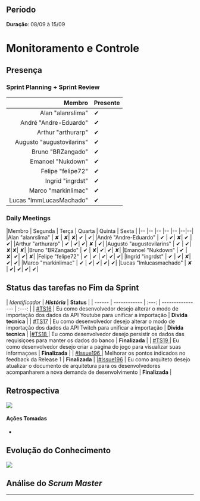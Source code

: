 ## Período

**Duração**: 08/09 à 15/09


# Monitoramento e Controle


## Presença
### Sprint Planning + Sprint Review

|Membro | Presente |
|---:|:---|
|Alan "alanrslima" | &#10004; |
|André "Andre-Eduardo" | &#10004; |
|Arthur "arthurarp" | &#10004; |
|Augusto "augustovilarins" | &#10004; |
|Bruno "BRZangado" | &#10004;|
|Emanoel "Nukdown" | &#10004; |
|Felipe "felipe72" | &#10004; |
|Ingrid "ingrdst" | &#10004; |
|Marco "markinlimac" | &#10004; |
|Lucas "lmmLucasMachado" | &#10004;|

### Daily Meetings


|Membro | Segunda | Terça | Quarta | Quinta | Sexta |
|-- |-- |-- |-- |-- |--|--|
|Alan "alanrslima" | &#x2718; | &#x2718;| &#x2718;| &#10004; | &#10004;|
|André "Andre-Eduardo" | &#10004; | &#10004;| &#x2718;| &#10004; | &#10004;|
|Arthur "arthurarp" | &#10004; | &#10004;| &#10004;| &#x2718; | &#10004;|
|Augusto "augustovilarins" | &#10004; | &#10004;| &#x2718;|&#x2718;| &#x2718;|
|Bruno "BRZangado" | &#10004; | &#x2718;| &#10004;| &#10004;| &#x2718;|
|Emanoel "Nukdown" | &#10004; | &#x2718;| &#10004;| &#10004;| &#x2718;|
|Felipe "felipe72" | &#10004; | &#10004; | &#10004;| &#10004;| &#10004;|
|Ingrid "ingrdst" | &#10004; | &#10004;| &#x2718;| &#10004;| &#10004;|
|Marco "markinlimac" | &#10004; | &#10004;| &#10004;| &#10004;| &#10004;|
|Lucas "lmlucasmachado" | &#x2718; | &#10004;| &#10004;| &#10004;| &#10004;|



## Status das tarefas no Fim da Sprint


| *Identificador* | ***História*** | **Status** |
| ------ | ------------ |     :---:     |  ---------------- | :---:  |
| [#TS16](https://github.com/fga-eps-mds/2018.2-GamesBI/issues/191) | Eu como desenvolvedor desejo alterar o modo de importação dos dados da API Youtube para unificar a importação  | **Divida tecnica**  |
| [#TS17](https://github.com/fga-eps-mds/2018.2-GamesBI/issues/192) | Eu como desenvolvedor desejo alterar o modo de importação dos dados da API Twitch para unificar a importação | **Divida tecnica**  |
|[#TS18 ](https://github.com/fga-eps-mds/2018.2-GamesBI/issues/194) | Eu como desenvolvedor desejo persistir os dados das requisiçoes para manter os dados do banco | **Finalizada**  |
| [#TS19 ](https://github.com/fga-eps-mds/2018.2-GamesBI/issues/195) | Eu como desenvolvedor desejo criar a pagina do jogo para visualizar suas informaçoes | **Finalizada**  |
| [#Issue196 ](https://github.com/fga-eps-mds/2018.2-GamesBI/issues/196) | Melhorar os pontos indicados no feedback da Release 1 | **Finalizada**  |
|[#Issue196](https://github.com/fga-eps-mds/2018.2-GamesBI/issues/196) | Eu como arquiteto desejo atualizar o documento de arquitetura para os desenvolvedores acompanharem a nova demanda de desenvolvimento |  **Finalizada**  |




## Retrospectiva

<img src="https://i.imgur.com/6HbC7Dh.png">


#### Ações Tomadas

-

## Evolução do Conhecimento

<img src="https://i.imgur.com/udVg1M8.png">

## Análise do <i>Scrum Master</i>    





***
